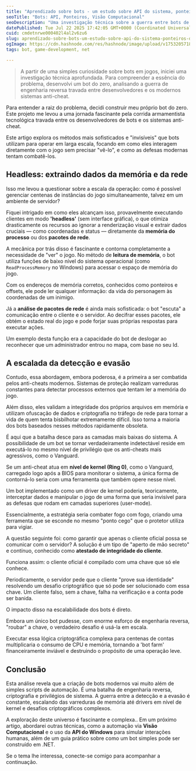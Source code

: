 ```yaml
---
title: "Aprendizado sobre bots - um estudo sobre API do sistema, ponteiros de memória e visão computacional, parte 1"
seoTitle: "Bots: API, Ponteiros, Visão Computacional"
seoDescription: "Uma investigação técnica sobre a guerra entre bots de jogos e sistemas anti-cheat. Explore métodos como leitura de memória, análise de rede e em nv. kernel."
datePublished: Tue Jul 22 2025 17:42:05 GMT+0000 (Coordinated Universal Time)
cuid: cmdetnrwe000402l4al2v6zu6
slug: aprendizado-sobre-bots-um-estudo-sobre-api-do-sistema-ponteiros-de-memoria-e-visao-computacional-parte-1
ogImage: https://cdn.hashnode.com/res/hashnode/image/upload/v1753205718878/16b9427d-f8ce-42c6-9760-8be8b12ba9d3.png
tags: bot, game-development, net

---
```


> A partir de uma simples curiosidade sobre bots em jogos, iniciei uma investigação técnica aprofundada. Para compreender a essência do problema, desenvolvi um bot do zero, analisando a guerra de engenharia reversa travada entre desenvolvedores e os modernos sistemas anti-cheat.

Para entender a raiz do problema, decidi construir meu próprio bot do zero. Este projeto me levou a uma jornada fascinante pela corrida armamentista tecnológica travada entre os desenvolvedores de bots e os sistemas anti-cheat.

Este artigo explora os métodos mais sofisticados e "invisíveis" que bots utilizam para operar em larga escala, focando em como eles interagem diretamente com o jogo sem precisar "vê-lo", e como as defesas modernas tentam combatê-los.

## Headless: extraindo dados da memória e da rede

Isso me levou a questionar sobre a escala da operação: como é possível gerenciar centenas de instâncias do jogo simultaneamente, talvez em um ambiente de servidor?

Fiquei intrigado em como eles alcançam isso, provavelmente executando clientes em modo **'headless'** (sem interface gráfica), o que otimiza drasticamente os recursos ao ignorar a renderização visual e extrair dados cruciais — como coordenadas e status — diretamente da **memória do processo** ou dos **pacotes de rede**.

A mecânica por trás disso é fascinante e contorna completamente a necessidade de "ver" o jogo. No método de **leitura de memória**, o bot utiliza funções de baixo nível do sistema operacional (como `ReadProcessMemory` no Windows) para acessar o espaço de memória do jogo.

Com os endereços de memória corretos, conhecidos como ponteiros e offsets, ele pode ler qualquer informação: da vida do personagem às coordenadas de um inimigo.

Já a **análise de pacotes de rede** é ainda mais sofisticada: o bot "escuta" a comunicação entre o cliente e o servidor. Ao decifrar esses pacotes, ele obtém o estado real do jogo e pode forjar suas próprias respostas para executar ações.

Um exemplo desta função era a capacidade do bot de deslogar ao reconhecer que um administrador entrou no mapa, com base no seu Id.

## A escalada da detecção e evasão

Contudo, essa abordagem, embora poderosa, é a primeira a ser combatida pelos anti-cheats modernos. Sistemas de proteção realizam varreduras constantes para detectar processos externos que tentam ler a memória do jogo.

Além disso, eles validam a integridade dos próprios arquivos em memória e utilizam ofuscação de dados e criptografia no tráfego de rede para tornar a vida de quem tenta bisbilhotar extremamente difícil. Isso torna a maioria dos bots baseados nesses métodos rapidamente obsoleta.

É aqui que a batalha desce para as camadas mais baixas do sistema. A possibilidade de um bot se tornar verdadeiramente indetectável reside em executá-lo no mesmo nível de privilégio que os anti-cheats mais agressivos, como o Vanguard.

Se um anti-cheat atua em **nível de kernel (Ring 0)**, como o Vanguard, carregado logo após a BIOS para monitorar o sistema, a única forma de contorná-lo seria com uma ferramenta que também opere nesse nível.

Um bot implementado como um driver de kernel poderia, teoricamente, interceptar dados e manipular o jogo de uma forma que seria invisível para as defesas que rodam em camadas superiores (user-mode).

Essencialmente, a estratégia seria combater fogo com fogo, criando uma ferramenta que se esconde no mesmo "ponto cego" que o protetor utiliza para vigiar.

A questão seguinte foi: como garantir que apenas o cliente oficial possa se comunicar com o servidor? A solução é um tipo de "aperto de mão secreto" e contínuo, conhecido como **atestado de integridade do cliente**.

Funciona assim: o cliente oficial é compilado com uma chave que só ele conhece.

Periodicamente, o servidor pede que o cliente "prove sua identidade" resolvendo um desafio criptográfico que só pode ser solucionado com essa chave. Um cliente falso, sem a chave, falha na verificação e a conta pode ser banida.

O impacto disso na escalabilidade dos bots é direto.

Embora um único bot pudesse, com enorme esforço de engenharia reversa, "roubar" a chave, o verdadeiro desafio é usá-la em escala.

Executar essa lógica criptográfica complexa para centenas de contas multiplicaria o consumo de CPU e memória, tornando a 'bot farm' financeiramente inviável e destruindo o propósito de uma operação leve.

## Conclusão

Esta análise revela que a criação de bots modernos vai muito além de simples scripts de automação. É uma batalha de engenharia reversa, criptografia e privilégios de sistema. A guerra entre a detecção e a evasão é constante, escalando das varreduras de memória até drivers em nível de kernel e desafios criptográficos complexos.

A exploração deste universo é fascinante e complexa.. Em um próximo artigo, abordarei outras técnicas, como a automação via **Visão Computacional** e o uso da **API do Windows** para simular interações humanas, além de um guia prático sobre como um bot simples pode ser construído em .NET.

Se o tema lhe interessa, conecte-se comigo para acompanhar a continuação.
